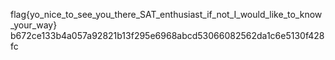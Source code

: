 flag{yo_nice_to_see_you_there_SAT_enthusiast_if_not_I_would_like_to_know_your_way}
b672ce133b4a057a92821b13f295e6968abcd53066082562da1c6e5130f428fc
